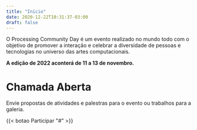 ```yaml
---
title: "Início"
date: 2020-12-22T10:31:37-03:00
draft: false
---
```


O Processing Community Day é um evento realizado no mundo todo com o objetivo de promover a interação e celebrar a diversidade de pessoas e tecnologias no universo das artes computacionais.

**A edição de 2022 aconterá de 11 a 13 de novembro.**

# Chamada Aberta

Envie propostas de atividades e palestras para o evento ou trabalhos para a galeria.

{{< botao Participar "#" >}}

